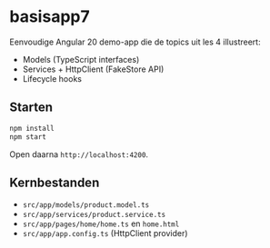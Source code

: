 # basisapp7

Eenvoudige Angular 20 demo-app die de topics uit les 4 illustreert:

- Models (TypeScript interfaces)
- Services + HttpClient (FakeStore API)
- Lifecycle hooks

## Starten

```bash
npm install
npm start
```

Open daarna `http://localhost:4200`.

## Kernbestanden

- `src/app/models/product.model.ts`
- `src/app/services/product.service.ts`
- `src/app/pages/home/home.ts` en `home.html`
- `src/app/app.config.ts` (HttpClient provider)

